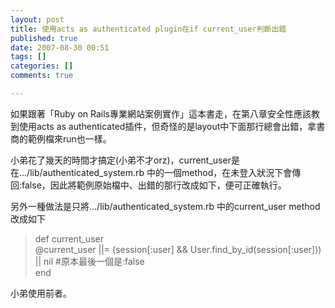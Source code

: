 ```yaml
---
layout: post
title: 使用acts as authenticated plugin在if current_user判斷出錯
published: true
date: 2007-08-30 00:51
tags: []
categories: []
comments: true

---
```



如果跟著「Ruby on Rails專業網站案例實作」這本書走，在第八章安全性應該教到使用acts as authenticated插件，但奇怪的是layout中下面那行總會出錯，拿書商的範例檔來run也一樣。  

> 

  
小弟花了幾天的時間才搞定(小弟不才orz)，current_user是在.../lib/authenticated_system.rb 中的一個method，在未登入狀況下會傳回:false，因此將範例原始檔中、出錯的那行改成如下，便可正確執行。  

>  

另外一種做法是只將.../lib/authenticated_system.rb 中的current_user method改成如下  

> def current_user  
>  @current_user ||= (session[:user] && User.find_by_id(session[:user])) || nil #原本最後一個是:false  
> end

小弟使用前者。


